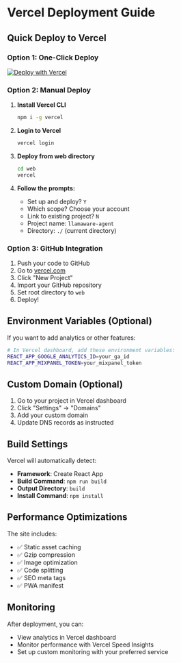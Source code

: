 # Vercel Deployment Guide

## Quick Deploy to Vercel

### Option 1: One-Click Deploy
[![Deploy with Vercel](https://vercel.com/button)](https://vercel.com/new/clone?repository-url=https://github.com/bniladridas/Llamaware/tree/main/web)

### Option 2: Manual Deploy

1. **Install Vercel CLI**
   ```bash
   npm i -g vercel
   ```

2. **Login to Vercel**
   ```bash
   vercel login
   ```

3. **Deploy from web directory**
   ```bash
   cd web
   vercel
   ```

4. **Follow the prompts:**
   - Set up and deploy? `Y`
   - Which scope? Choose your account
   - Link to existing project? `N`
   - Project name: `llamaware-agent`
   - Directory: `./` (current directory)

### Option 3: GitHub Integration

1. Push your code to GitHub
2. Go to [vercel.com](https://vercel.com)
3. Click "New Project"
4. Import your GitHub repository
5. Set root directory to `web`
6. Deploy!

## Environment Variables (Optional)

If you want to add analytics or other features:

```bash
# In Vercel dashboard, add these environment variables:
REACT_APP_GOOGLE_ANALYTICS_ID=your_ga_id
REACT_APP_MIXPANEL_TOKEN=your_mixpanel_token
```

## Custom Domain (Optional)

1. Go to your project in Vercel dashboard
2. Click "Settings" → "Domains"
3. Add your custom domain
4. Update DNS records as instructed

## Build Settings

Vercel will automatically detect:
- **Framework**: Create React App
- **Build Command**: `npm run build`
- **Output Directory**: `build`
- **Install Command**: `npm install`

## Performance Optimizations

The site includes:
- ✅ Static asset caching
- ✅ Gzip compression
- ✅ Image optimization
- ✅ Code splitting
- ✅ SEO meta tags
- ✅ PWA manifest

## Monitoring

After deployment, you can:
- View analytics in Vercel dashboard
- Monitor performance with Vercel Speed Insights
- Set up custom monitoring with your preferred service